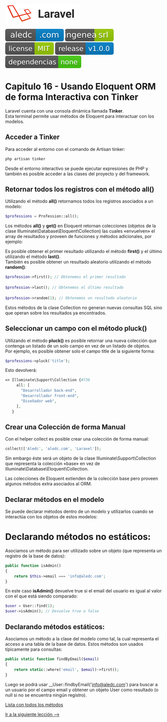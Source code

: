 ![Laravel](https://raw.githubusercontent.com/aledc7/Laravel/master/pirullo.png "Aledc.com")

[![aledc.com](https://github.com/aledc7/Scrum-Certification/blob/master/recursos/aledc.com.svg)](https://aledc.com)
[![ingenea.com.ar](https://github.com/aledc7/Scrum-Certification/blob/master/recursos/ingenea.svg)](http://ingenea.com.ar)
[![License](https://github.com/aledc7/Scrum-Certification/blob/master/recursos/mit-license.svg)](https://aledc.com)
[![GitHub release](https://github.com/aledc7/Scrum-Certification/blob/master/recursos/release.svg)](https://aledc.com)
[![Dependencies](https://github.com/aledc7/Scrum-Certification/blob/master/recursos/dependencias-none.svg)](https://aledc.com)

# Capitulo 16 - Usando Eloquent ORM de forma Interactiva con Tinker

Laravel cuenta con una consola dinámica llamada __Tinker__.   
Esta terminal permite usar métodos de Eloquent para interactuar con los modelos.


## Acceder a Tinker
Para acceder al entorno con el comando de Artisan tinker:  

```php
php artisan tinker
````

Desde el entorno interactivo se puede ejecutar expresiones de PHP y también es posible acceder a las clases del proyecto y del framework.

## Retornar todos los registros con el método __all()__

Utilizando el método __all()__ retornamos todos los registros asociados a un modelo:

```php
$professions = Profession::all();
````


Los métodos __all()__ y __get()__ en Eloquent retornan colecciones (objetos de la clase Illuminate\Database\Eloquent\Collection) las cuales «envuelven» el array de resultados y proveen de funciones y métodos adicionales, por ejemplo:

Es posible obtener el primer resultado utilizando el método __first()__ y el último utilizando el método __last()__.   
También es posible obtener un resultado aleatorio utilizando el método __random()__:

```php
$profession->first(); // Obtenemos el primer resultado

$profession->last(); // Obtenemos el último resultado

$profession->random(1); // Obtenemos un resultado aleatorio
````

Estos métodos de la clase Collection no generan nuevas consultas SQL sino que operan sobre los resultados ya encontrados.

## Seleccionar un campo con el método __pluck()__   
Utilizando el método __pluck()__ es posible retornar una nueva colección que contenga un listado de un solo campo en vez de un listado de objetos.   
Por ejemplo, es posible obtener solo el campo title de la siguiente forma:

```php
$professions->pluck('title');
````

Esto devolverá:    
```php
=> Illuminate\Support\Collection {#736
     all: [
       "Desarrollador back-end",
       "Desarrollador front-end",
       "Diseñador web",
     ],
   }
````


## Crear una Colección de forma Manual

Con el helper collect es posible crear una colección de forma manual:

```php
collect(['Aledc', 'aledc.com', 'Laravel']);
````


Sin embargo éste será un objeto de la clase Illuminate\Support\Collection que representa la colección «base» en vez de Illuminate\Database\Eloquent\Collection.

Las colecciones de Eloquent extienden de la colección base pero proveen algunos métodos extra asociados al ORM.

## Declarar métodos en el modelo
Se puede declarar métodos dentro de un modelo y utilizarlos cuando se interactúa con los objetos de estos modelos:

# Declarando métodos no estáticos:
Asociamos un método para ser utilizado sobre un objeto (que representa un registro de la base de datos):

```php
public function isAdmin()
{
    return $this->email === 'info@aledc.com';
}
````

En este caso __isAdmin()__ devuelve true si el email del usuario es igual al valor con el que está siendo comparado:

```php
$user = User::find(1);
$user->isAdmin(); // Devuelve true o false
````

## Declarando métodos estáticos:
Asociamos un método a la clase del modelo como tal, la cual representa el acceso a una tabla de la base de datos. Estos métodos son usados típicamente para consultas:

```php
public static function findByEmail($email)
{
    return static::where('email', $email)->first();
}
````

Luego se podrá usar __User::findbyEmail('info@aledc.com') para buscar a un usuario por el campo email y obtener un objeto User como resultado (o null si no se encuentra ningún registro).

[Lista con todos los métodos](https://laravel.com/docs/5.5/eloquent-collections#available-methods)





[Ir a la siguiente lección -->]()
